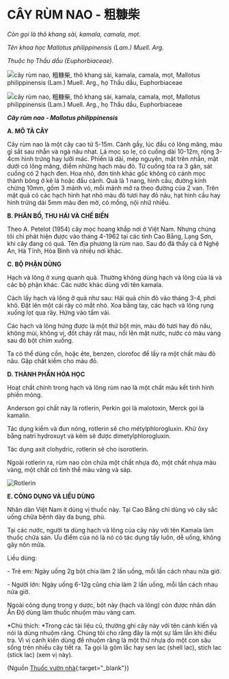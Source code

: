 # CÂY RÙM NAO - 粗糠柴

*Còn gọi là thô khang sài, kamala, camala, mọt.*

*Tên khoa học Mallotus philippinensis (Lam.) Muell. Arg.*

*Thuộc họ Thầu dầu (Euphorbiaceae).*

![cây rùm nao, 粗糠柴, thô khang sài, kamala, camala, mọt, Mallotus philippinensis \(Lam.\) Muell. Arg., họ Thầu dầu, Euphorbiaceae](/imgs/caythuoc/dtl/cay-rum-nao.jpg)

![cây rùm nao, 粗糠柴, thô khang sài, kamala, camala, mọt, Mallotus philippinensis \(Lam.\) Muell. Arg., họ Thầu dầu, Euphorbiaceae](/imgs/caythuoc/dtl/cay-rum-nao-2.jpg)

***Cây rùm nao - Mallotus philippinensis***

**A. MÔ TẢ CÂY**

Cây rùm nao là một cây cao từ 5-15m. Cành gầy, lúc đầu có lông măng, màu gỉ sắt sau nhẵn và ngả nâu nhạt. Lá mọc so le, có cuống dài 10-12m, rộng 3-4cm hình trứng hay lưỡi mác. Phiến lá dài, mép nguyên, mặt trên nhẵn, mặt dưới có lông măng, điểm những hạch màu đỏ. Từ cuống tỏa ra 3 gân, sát cuống có 2 hạch đen. Hoa nhỏ, đơn tính khác gốc không có cánh mọc thành bông ở kẽ lá hoặc đầu cành. Quả là 1 nang, hình cầu, đường kính chừng 10mm, gồm 3 mảnh vỏ, mỗi mảnh mở ra theo đường của 2 van. Trên mặt quả có các hạch hình hạt nhỏ màu đỏ tươi hay đỏ nâu, hạt hình cầu hay hình trứng dài 5mm màu đen mờ, có mồng, nội nhữ nhiều.

**B. PHÂN BỐ, THU HÁI VÀ CHẾ BIẾN**

Theo A. Petelot (1954) cây mọc hoang khắp nơi ở Việt Nam. Nhưng chúng tôi chỉ phát hiện được vào tháng 4-1962 tại các tỉnh Cao Bằng, Lạng Sơn, khi cây đang có quả. Tên địa phương là rùm nao. Sau đó đã thấy cả ở Nghệ An, Hà Tĩnh, Hòa Bình và nhiều nơi khác.

**C. BỘ PHẬN DÙNG**

Hạch và lông ở xung quanh quả. Thường không dùng hạch và lông của lá và các bộ phận khác. Các nước khác dùng với tên kamala.

Cách lấy hạch và lông ở quả như sau: Hái quả chín đỏ vào tháng 3-4, phơi khô. Đặt lên một cái rây có mắt nhỏ. Xoa bằng tay, các hạch và lông rụng xuống lọt qua rây. Hứng vào tấm vải.

Các hạch và lông hứng được là một thứ bột mịn, màu đỏ tươi hay đỏ nâu, không mùi, không vị, đốt cháy rất mau, nổi lên mặt nước, nước có màu vàng sau đó bột chìm xuống.

Ta có thể dùng cồn, hoặc ête, benzen, clorofoc để lấy ra một chất màu đỏ nâu. Gặp chất kiềm cho màu đỏ.

**D. THÀNH PHẦN HÓA HỌC**

Hoạt chất chính trong hạch và lông rùm nao là một chất màu kết tinh hình phiến mỏng.

Anderson gọi chất này là rotlerin, Perkin gọi là malotoxin, Merck gọi là kamalin.

Tác dụng kiềm và đun nóng, rotlerin sẽ cho métylphlorogluxin. Khử ôxy bằng natri hydroxuyt và kẽm sẽ được dimetylphlorogluxin.

Tác dụng axit clohydric, rotlerin sẽ cho isorotlerin.

Ngoài rotlerin ra, rùm nao còn chứa một chất nhựa đỏ, một chất nhựa màu vàng, một chất có tinh thể màu vàng và sáp.

![Rotlerin](/imgs/caythuoc/dtl/cay-rum-nao-3.jpg)

**E. CÔNG DỤNG VÀ LIỀU DÙNG**

Nhân dân Việt Nam ít dùng vị thuốc này. Tại Cao Bằng chỉ dùng vỏ cây sắc uống chữa bệnh dày da bụng, phù.

Tại các nước, người ta dùng hạch và lông của cây này với tên Kamala làm thuốc chữa sán. Ưu điểm của nó là nó có tác dụng tẩy luôn, dễ uống, không gây nôn mửa.

Liều dùng:

\- Trẻ em: Ngày uống 2g bột chia làm 2 lần uống, mỗi lần cách nhau nửa giờ.

\- Người lớn: Ngày uống 6-12g cũng chia làm 2 lần uống, mỗi lần cách nhau nửa giờ.

Ngoài công dụng trong y dược, bột này (hạch và lông) còn được nhân dân Ấn Độ dùng làm thuốc nhuộm màu vàng cam.

*Chú thích: *Trong các tài liệu cũ, thường ghi cây này với tên cánh kiến và nói là dùng nhuộm răng. Chúng tôi cho rằng đây là một sự lầm lẫn khi điều tra. Vì vị cánh kiến dùng để nhuộm răng là một thứ nhựa do một con sâu sống trên nhiều cây tiết ra. Ta gọi là gôm lắc hay sen lac (shell lac), stich lac (stick lac) (xem vị này).


(Nguồn [Thuốc vườn nhà](http://thuocvuonnha.com){:target="_blank"})